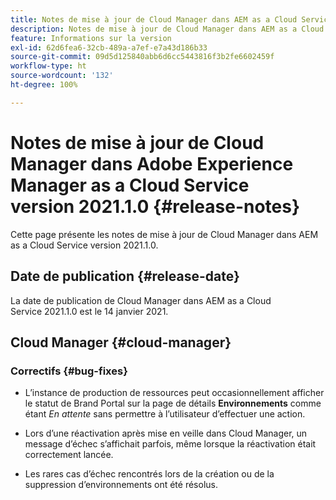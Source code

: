 ```yaml
---
title: Notes de mise à jour de Cloud Manager dans AEM as a Cloud Service version 2021.1.0
description: Notes de mise à jour de Cloud Manager dans AEM as a Cloud Service version 2021.1.0
feature: Informations sur la version
exl-id: 62d6fea6-32cb-489a-a7ef-e7a43d186b33
source-git-commit: 09d5d125840abb6d6cc5443816f3b2fe6602459f
workflow-type: ht
source-wordcount: '132'
ht-degree: 100%

---
```


# Notes de mise à jour de Cloud Manager dans Adobe Experience Manager as a Cloud Service version 2021.1.0 {#release-notes}

Cette page présente les notes de mise à jour de Cloud Manager dans AEM as a Cloud Service version 2021.1.0.

## Date de publication {#release-date}

La date de publication de Cloud Manager dans AEM as a Cloud Service 2021.1.0 est le 14 janvier 2021.

## Cloud Manager {#cloud-manager}

### Correctifs  {#bug-fixes}

* L’instance de production de ressources peut occasionnellement afficher le statut de Brand Portal sur la page de détails **Environnements** comme étant *En attente* sans permettre à l’utilisateur d’effectuer une action.

* Lors d’une réactivation après mise en veille dans Cloud Manager, un message d’échec s’affichait parfois, même lorsque la réactivation était correctement lancée.

* Les rares cas d’échec rencontrés lors de la création ou de la suppression d’environnements ont été résolus.

